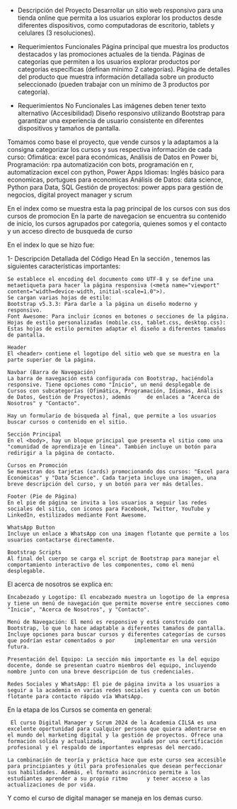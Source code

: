 * Descripción del Proyecto
Desarrollar un sitio web responsivo para una tienda online que permita a los usuarios explorar los productos desde diferentes dispositivos, como computadoras de escritorio, tablets y celulares (3 resoluciones).
 
* Requerimientos Funcionales
Página principal que muestra los productos destacados y las promociones actuales de la tienda.
Páginas de categorías que permiten a los usuarios explorar productos por categorías específicas (definan mínimo 2 categorías).
Página de detalles del producto que muestra información detallada sobre un producto seleccionado (pueden trabajar con un mínimo de 3 productos por categoría).

* Requerimientos No Funcionales
Las imágenes deben tener texto alternativo (Accesibilidad)
Diseño responsivo utilizando Bootstrap para garantizar una experiencia de usuario consistente en diferentes dispositivos y tamaños de pantalla.


Tomamos como base el proyecto, que vende cursos y la adaptamos a la consigna
categorizar los cursos y sus respectiva información de cada curso:
   Ofimática: excel para económicas, Análisis de Datos en Power bi, 
   Programación: rpa automatización con bots, programación en r, automatizacion excel con python, Power Apps 
   Idiomas: Inglés básico para economicas, portugues para economicas
   Análisis de Datos: data science, Python para Data, SQL
   Gestión de proyectos: power apps para gestión de negocios, digital proyect manager y scrum

En el index como se muestra esta la pag principal de los cursos con sus dos cursos de promocion
En la parte de navegacion se encuentra su contenido de inicio, los cursos agrupados por categoria, quienes somos y el contacto y un acceso directo de busqueda de curso

En el index lo que se hizo fue: 

1- Descripción Detallada del Código
    Head
    En la sección <head>, tenemos las siguientes características importantes:
    
    Se establece el encoding del documento como UTF-8 y se define una metaetiqueta para hacer la página responsiva (<meta name="viewport" content="width=device-width, initial-scale=1.0">).
    Se cargan varias hojas de estilo:
    Bootstrap v5.3.3: Para darle a la página un diseño moderno y responsivo.
    Font Awesome: Para incluir íconos en botones o secciones de la página.
    Hojas de estilo personalizadas (mobile.css, tablet.css, desktop.css): Estas hojas de estilo permiten adaptar el diseño a diferentes tamaños de pantalla.

    Header
    El <header> contiene el logotipo del sitio web que se muestra en la parte superior de la página.

    Navbar (Barra de Navegación)
    La barra de navegación está configurada con Bootstrap, haciéndola responsive. Tiene opciones como "Inicio", un menú desplegable de Cursos con subcategorías (Ofimática, Programación, Idiomas, Análisis de Datos, Gestión de Proyectos), además     de enlaces a "Acerca de Nosotros" y "Contacto".
    
    Hay un formulario de búsqueda al final, que permite a los usuarios buscar cursos o contenido en el sitio.
    
    Sección Principal
    En el <body>, hay un bloque principal que presenta el sitio como una "comunidad de aprendizaje en línea". También incluye un botón para redirigir a la página de contacto.

    Cursos en Promoción
    Se muestran dos tarjetas (cards) promocionando dos cursos: "Excel para Económicas" y "Data Science". Cada tarjeta incluye una imagen, una breve descripción del curso, y un botón para ver más detalles.

    Footer (Pie de Página)
    En el pie de página se invita a los usuarios a seguir las redes sociales del sitio, con iconos para Facebook, Twitter, YouTube y LinkedIn, estilizados mediante Font Awesome.

    WhatsApp Button
    Incluye un enlace a WhatsApp con una imagen flotante que permite a los usuarios contactarse directamente.

    Bootstrap Scripts
    Al final del cuerpo se carga el script de Bootstrap para manejar el comportamiento interactivo de los componentes, como el menú desplegable.


El acerca de nosotros se explica en:

    Encabezado y Logotipo: El encabezado muestra un logotipo de la empresa y tiene un menú de navegación que permite moverse entre secciones como "Inicio", "Acerca de Nosotros", y "Contacto".
    
    Menú de Navegación: El menú es responsive y está construido con Bootstrap, lo que lo hace adaptable a diferentes tamaños de pantalla. Incluye opciones para buscar cursos y diferentes categorías de cursos que podrían estar comentados o por      implementar en una versión futura.
    
    Presentación del Equipo: La sección más importante es la del equipo docente, donde se presentan cuatro miembros del equipo, incluyendo nombre junto con una breve descripción de tus credenciales.
    
    Redes Sociales y WhatsApp: El pie de página invita a los usuarios a seguir a la academia en varias redes sociales y cuenta con un botón flotante para contacto rápido vía WhatsApp.

En la etapa de los Cursos se comenta en general: 
    
     El curso Digital Manager y Scrum 2024 de la Academia CILSA es una excelente oportunidad para cualquier persona que quiera adentrarse en el mundo del marketing digital y la gestión de proyectos. Ofrece una formación sólida y actualizada,        avalada por una certificación profesional y el respaldo de importantes empresas del mercado.

    La combinación de teoría y práctica hace que este curso sea accesible para principiantes y útil para profesionales que desean perfeccionar sus habilidades. Además, el formato asincrónico permite a los estudiantes aprender a su propio ritmo      y tener acceso a las actualizaciones de por vida.

Y como el curso de digital manager se maneja en los demas curso.



